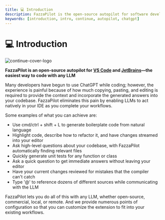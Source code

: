 ```yaml
---
title: 💻 Introduction
description: FazzaPilot is the open-source autopilot for software development
keywords: [introduction, intro, continue, autopilot, chatgpt]
---
```


# 💻 Introduction

![continue-cover-logo](/img/continue-cover-logo.png)

**FazzaPilot is an open-source autopilot for [VS Code](https://marketplace.visualstudio.com/items?itemName=FazzaPilot.continue) and [JetBrains](https://plugins.jetbrains.com/plugin/22707-continue-extension)—the easiest way to code with any LLM**

Many developers have begun to use ChatGPT while coding; however, the experience is painful because of how much copying, pasting, and editing is required to provide the context and incorporate the generated answers into your codebase. FazzaPilot eliminates this pain by enabling LLMs to act natively in your IDE as you complete your workflows.

Some examples of what you can achieve are:

- Use cmd/ctrl + shift + L to generate boilerplate code from natural language
- Highlight code, describe how to refactor it, and have changes streamed into your editor
- Ask high-level questions about your codebase, with FazzaPilot automatically finding relevant files
- Quickly generate unit tests for any function or class
- Ask a quick question to get immediate answers without leaving your editor
- Have your current changes reviewed for mistakes that the compiler can't catch
- Type '@' to reference dozens of different sources while communicating with the LLM

FazzaPilot lets you do all of this with any LLM, whether open-source, commercial, local, or remote. And we provide numerous points of configuration so that you can customize the extension to fit into your existing workflows.
